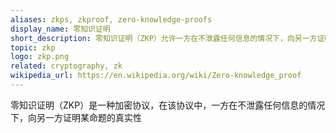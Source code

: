 ```yaml
---
aliases: zkps, zkproof, zero-knowledge-proofs
display_name: 零知识证明
short_description: 零知识证明（ZKP）允许一方在不泄露任何信息的情况下，向另一方证明某命题的真实性。
topic: zkp
logo: zkp.png
related: cryptography, zk
wikipedia_url: https://en.wikipedia.org/wiki/Zero-knowledge_proof
---
```


零知识证明（ZKP）是一种加密协议，在该协议中，一方在不泄露任何信息的情况下，向另一方证明某命题的真实性